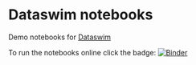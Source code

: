 # Dataswim notebooks

Demo notebooks for [Dataswim](https://github.com/synw/dataswim)

To run the notebooks online click the 
badge: [![Binder](https://mybinder.org/badge.svg)](https://mybinder.org/v2/gh/synw/dataswim-notebooks/master)
